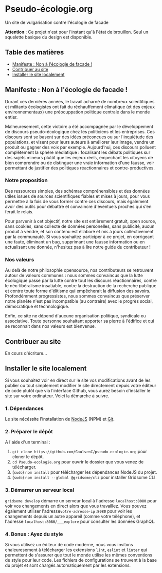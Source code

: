 # Pseudo-écologie.org

Un site de vulgarisation contre l'écologie de facade

**Attention :** Ce projet n'est pour l'instant qu'à l'état de brouillon. Seul un squelette basique du design est disponible.

## Table des matières

* [Manifeste : Non à l'écologie de facade !](#manifeste--non-%C3%A0-l%C3%A9cologie-de-facade-)
* [Contribuer au site](#contribuer-au-site)
* [Installer le site localement](#installer-le-site-localement)

## Manifeste : Non à l'écologie de facade !

Durant ces dernières années, le travail acharné de nombreux scientifiques et militants écologistes ont fait du réchauffement climatique (et des enjeux environnementaux) une préocuppation politique centrale dans le monde entier.

Malheuresement, cette victoire a été accompagnée par le développement de discours pseudo-écologique chez les politiciens et les entreprises. Ces discours sont se basent sur des idées préconcues ou sur l'inquiètude des populations, et visent pour leurs auteurs à améliorer leur image, vendre un produit ou gagner des voix par exemple. Aujourd'hui, ces discours polluent complétement la sphère médiatique : focalisant les débats politiques sur des sujets mineurs plutôt que les enjeux réels, empechant les citoyens de bien comprendre ou de distinguer une vraie information d'une fausse, voir permettant de justifier des politiques réactionnaires et contre-productives.

### Notre proposition

Des ressources simples, des schémas compréhensibles et des données utiles issues de sources scientifiques fiables et mises à jours, pour vous permettre à la fois de vous former contre ces discours, mais également avoir des outils pour débattre et convaincre d'éventuels proches qui s'en ferait le relais.

Pour parvenir à cet objectif, notre site est entièrement gratuit, open source, sans cookies, sans collecte de données personelles, sans publicité, aucun produit à vendre, et son contenu est éllaboré et mis à jours collectivement par la communauté. Si vous souhaitez participer à ce projet, en corrigeant une faute, éliminant un bug, supprimant une fausse information ou en actualisant une donnée, n'hesitez pas à lire notre guide du contributeur !

### Nos valeurs

Au delà de notre philosophie opensource, nos contributeurs se retrouvent autour de valeurs communes : nous sommes convaincus que la lutte écologique passe par la lutte contre tout les discours réactionnaires, contre le néo-libéralisme insatiable, contre la destruction de la recherche publique et contre toute forme d'élitisme qui empêcherait la diffusion des savoirs. Profondémment progressistes, nous sommes convaincus que préserver notre planète n'est pas incompatible (au contraire) avec le progrès social, démocratique et technologique.

Enfin, ce site ne dépend d'aucune organisation politique, syndicale ou associative. Toute personne souhaitant apporter sa pierre à l'édifice et qui se reconnait dans nos valeurs est bienvenue.

## Contribuer au site

En cours d'écriture...

## Installer le site localement

Si vous souhaitez voir en direct sur le site vos modifications avant de les publier ou tout simplement modifier le site directement depuis votre éditeur de code plutôt que via l'interface Github, vous aurez besoin d'installer le site sur votre ordinateur. Voici la démarche à suivre.

### 1. Dépendances

Le site nécéssite l'installation de [NodeJS](https://nodejs.org/) (NPM) et [Git]().

### 2. Préparer le dépôt

A l'aide d'un terminal :

1. `git clone https://github.com/GoulvenC/pseudo-ecologie.org` pour cloner le dépôt.
2. `cd Pseudo-ecologie.org` pour ouvrir le dossier que vous venez de télécharger.
3. (`sudo`) `npm install` pour télécharger les dépendances NodeJS du projet.
4. (`sudo`) `npm install --global @gridsome/cli` pour installer Gridsome CLI.

### 3. Démarrer un serveur local

`gridsome develop` démarre un serveur local à l'adresse `localhost:8080` pour voir vos changements en direct alors que vous travaillez. Vous pouvez également utiliser l'adresse`votre-adresse-ip:8080` pour voir les changements depuis un autre appareil (comme votre téléphone), et l'adresse `localhost:8080/___explore` pour consulter les données GraphQL.

### 4. Bonus : Ayez du style

Si vous utilisez un éditeur de code moderne, nous vous invitons chaleuresement à télécharger les extensions `lint`, `eslint` et `linter` qui permettent de s'assurer que tout le monde utilise les mêmes conventions de style pour leur code. Les fichiers de configurations se trouvent à la base du projet et sont chargés automatiquement par les extensions.